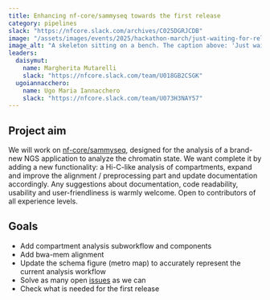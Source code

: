 ```yaml
---
title: Enhancing nf-core/sammyseq towards the first release
category: pipelines
slack: "https://nfcore.slack.com/archives/C025DGRJCDB"
image: "/assets/images/events/2025/hackathon-march/just-waiting-for-release.jpg"
image_alt: "A skeleton sitting on a bench. The caption above: 'Just waiting for that release'. The caption below: 'anytime soon'"
leaders:
  daisymut:
    name: Margherita Mutarelli
    slack: "https://nfcore.slack.com/team/U018GB2CSGK"
  ugoiannacchero:
    name: Ugo Maria Iannacchero
    slack: "https://nfcore.slack.com/team/U073H3NAY57"
---
```


## Project aim
We will work on [nf-core/sammyseq](https://github.com/nf-core/sammyseq), designed for the analysis of a brand-new NGS application to analyze the chromatin state. 
We want complete it by adding a new functionality: a Hi-C-like analysis of compartments, expand and improve the alignment / preprocessing part and update documentation accordingly. Any suggestions about documentation, code readability, usability and user-friendliness is warmly welcome.
Open to contributors of all experience levels.

## Goals
- Add compartment analysis subworkflow and components
- Add bwa-mem alignment
- Update the schema figure (metro map) to accurately represent the current analysis workflow
- Solve as many open [issues](https://github.com/nf-core/sammyseq/issues) as we can
- Check what is needed for the first release
